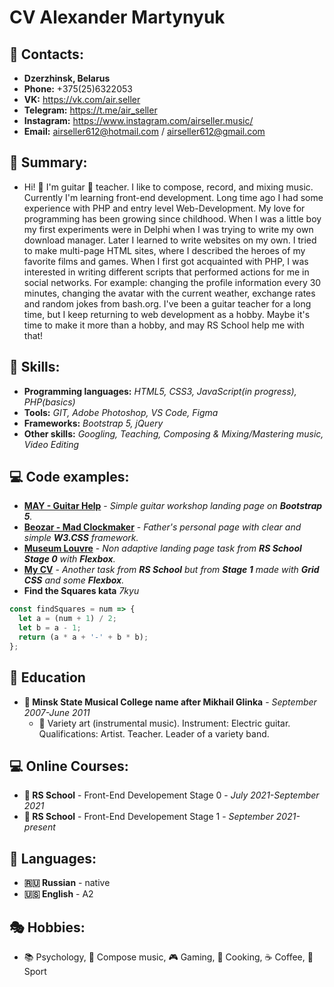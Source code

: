 # CV Alexander Martynyuk

## :email: Contacts:
- **Dzerzhinsk, Belarus**
- **Phone:** +375(25)6322053
- **VK:** https://vk.com/air.seller
- **Telegram:** https://t.me/air_seller
- **Instagram:** https://www.instagram.com/airseller.music/
- **Email:** airseller612@hotmail.com / airseller612@gmail.com

## :page_facing_up: Summary:
- Hi! :wave: I'm guitar :guitar: teacher. I like to compose, record, and mixing music. Currently I'm learning front-end development. Long time ago I had some experience with PHP and entry level Web-Development.
My love for programming has been growing since childhood. When I was a little boy my first experiments were in Delphi when I was trying to write my own download manager. Later I learned to write websites on my own. I tried to make multi-page HTML sites, where I described the heroes of my favorite films and games. When I first got acquainted with PHP, I was interested in writing different scripts that performed actions for me in social networks. For example: changing the profile information every 30 minutes, changing the avatar with the current weather, exchange rates and random jokes from bash.org. I've been a guitar teacher for a long time, but I keep returning to web development as a hobby. Maybe it's time to make it more than a hobby, and may RS School help me with that!

## :triangular_flag_on_post: Skills:
- **Programming languages:** *HTML5, CSS3, JavaScript(in progress), PHP(basics)*
- **Tools:** *GIT, Adobe Photoshop, VS Code, Figma*
- **Frameworks:** *Bootstrap 5, jQuery*
- **Other skills:** *Googling, Teaching, Сomposing & Mixing/Mastering music, Video Editing*

## :computer: Code examples:
- [**MAY - Guitar Help**](https://may-test.airseller.name/) - *Simple guitar workshop landing page on **Bootstrap 5**.*
- [**Beozar - Mad Clockmaker**](https://beozar.org/) - *Father's personal page with clear and simple **W3.CSS** framework.*
- [**Museum Louvre**](https://rolling-scopes-school.github.io/air-seller-JSFEPRESCHOOL/museum/) - *Non adaptive landing page task from **RS School Stage 0** with **Flexbox**.*
- [**My CV**](https://rsschool-cv.airseller.name/) - *Another task from **RS School** but from **Stage 1** made with **Grid CSS** and some **Flexbox**.*
- **Find the Squares kata** *7kyu*
```javascript
const findSquares = num => {
  let a = (num + 1) / 2;
  let b = a - 1;
  return (a * a + '-' + b * b);
};
```

## :school: Education
- **:musical_keyboard: Minsk State Musical College name after Mikhail Glinka** - *September 2007-June 2011*
    - :guitar: Variety art (instrumental music). Instrument: Electric guitar. Qualifications: Artist. Teacher. Leader of a variety band.

## :computer: Online Courses:
- **:school: RS School** - Front-End Developement Stage 0 - *July 2021-September 2021*
- **:school: RS School** - Front-End Developement Stage 1 - *September 2021-present*

## :speech_balloon: Languages:
- **:ru: Russian** - native
- **:us: English** - A2

## :performing_arts: Hobbies:
- :books: Psychology, :musical_score: Compose music, :video_game: Gaming, :egg: Cooking, :coffee: Coffee, :runner: Sport